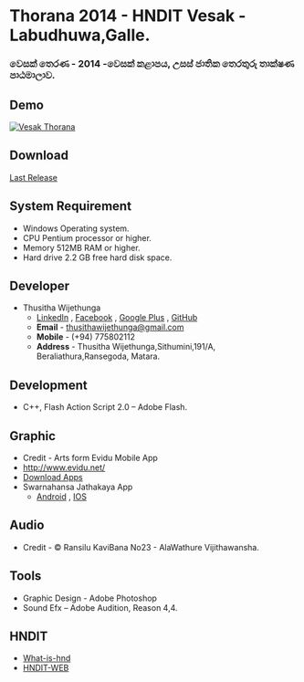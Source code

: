 # Thorana 2014 - HNDIT Vesak - Labudhuwa,Galle.
### වෙසක් තෙරණ - 2014 -වෙසක් කළාපය, උසස් ජාතික තෙරතුරු තාක්ෂණ පාඨමාලාව.

## Demo
[![Vesak Thorana](http://img.youtube.com/vi/e3W1oPqOuVU/maxresdefault.jpg)](http://www.youtube.com/watch?v=e3W1oPqOuVU "Vesak Thorana")

## Download
[Last Release](https://github.com/thusithawijethunga/vesak-thorana-2014/archive/0.1.0.zip)  

## System Requirement
* Windows Operating system.
* CPU	Pentium processor or higher.
* Memory	512MB RAM or higher.
* Hard drive	2.2 GB free hard disk space.

## Developer
* 	Thusitha Wijethunga
	* 	[LinkedIn](https://www.linkedin.com/in/thusitha-wijethunga-38445879/) , [Facebook](https://www.facebook.com/mr.thusitha.wijethunga) , [Google Plus](https://plus.google.com/+thusithawijethunga) , [GitHub](https://github.com/thusithawijethunga)
	* 	**Email** - thusithawijethunga@gmail.com
	* 	**Mobile** - (+94) 775802112
	* 	**Address** - Thusitha Wijethunga,Sithumini,191/A, Beraliathura,Ransegoda, Matara.

## Development
- C++, Flash Action Script 2.0 – Adobe Flash.

## Graphic
* Credit - Arts form Evidu Mobile App
* 	http://www.evidu.net/
* 	[Download Apps](http://www.evidu.net/web/downloads.php)  
* 	Swarnahansa Jathakaya App
	* 	[Android](https://play.google.com/store/apps/details?id=lk.jathakakatha.swarnahansa&feature=search_result) , [IOS](https://apps.apple.com/lk/app/swarnahansa-jathakaya/id524291351)

## Audio
*  Credit - © Ransilu KaviBana No23 - AlaWathure Vijithawansha.

## Tools
* Graphic Design 	- Adobe Photoshop
* Sound Efx 	– Adobe Audition, Reason 4,4.
	
## HNDIT	
* [What-is-hnd](https://atikegalle.com/blog/post/48/special/what-is-hnd-hnd-)
* [HNDIT-WEB](https://www.hndit.lk/)
